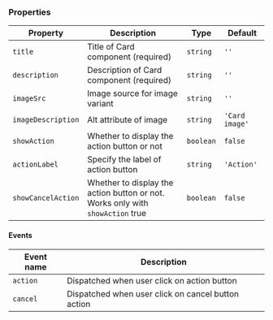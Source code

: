 ### Properties

| Property           | Description                                                                    | Type      | Default        |
| ------------------ | ------------------------------------------------------------------------------ | --------- | -------------- |
| `title`            | Title of Card component (required)                                             | `string`  | `''`           |
| `description`      | Description of Card component (required)                                       | `string`  | `''`           |
| `imageSrc`         | Image source for image variant                                                 | `string`  | `''`           |
| `imageDescription` | Alt attribute of image                                                         | `string`  | `'Card image'` |
| `showAction`       | Whether to display the action button or not                                    | `boolean` | `false`        |
| `actionLabel`      | Specify the label of action button                                             | `string`  | `'Action'`     |
| `showCancelAction` | Whether to display the action button or not. Works only with `showAction` true | `boolean` | `false`        |

#### Events

| Event name | Description                                        |
| ---------- | -------------------------------------------------- |
| `action`   | Dispatched when user click on action button        |
| `cancel`   | Dispatched when user click on cancel button action |
